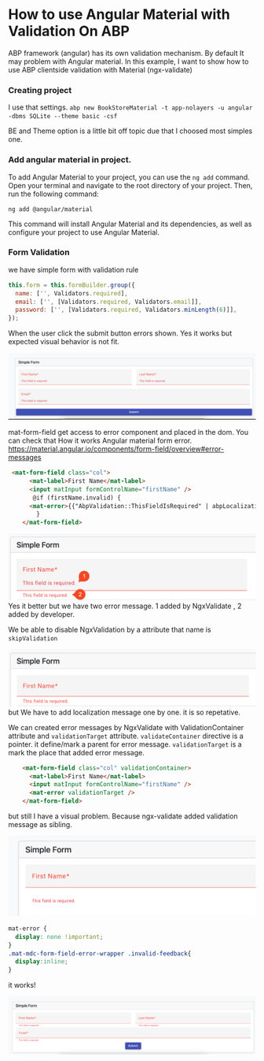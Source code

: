 # How to use Angular Material with Validation On ABP

ABP framework  (angular) has its own validation mechanism. By default It may problem with Angular material. In this example, I want to show how to use ABP clientside validation with Material (ngx-validate)

### Creating project

I use that settings. 
`abp new BookStoreMaterial -t app-nolayers -u angular -dbms SQLite --theme basic -csf`

BE and Theme option is a little bit off topic due that I choosed most simples one.


### Add angular material in project.

To add Angular Material to your project, you can use the `ng add` command. Open your terminal and navigate to the root directory of your project. Then, run the following command:

```
ng add @angular/material
```

This command will install Angular Material and its dependencies, as well as configure your project to use Angular Material.


### Form Validation
we have simple form with validation rule

```js
this.form = this.formBuilder.group({
  name: ['', Validators.required],
  email: ['', [Validators.required, Validators.email]],
  password: ['', [Validators.required, Validators.minLength(6)]],
});
```

When the user click the submit button errors shown. Yes it works but expected visual behavior is not fit.
 
 ![Image](img/1.png)


mat-form-field get access to error component and placed in the dom. You can check that How it works Angular material form error. 
 https://material.angular.io/components/form-field/overview#error-messages

```html
 <mat-form-field class="col">
      <mat-label>First Name</mat-label>
      <input matInput formControlName="firstName" />
       @if (firstName.invalid) {
      <mat-error>{{"AbpValidation::ThisFieldIsRequired" | abpLocalization}}</mat-error>
        }
    </mat-form-field>
```
 ![Step2](img/2.png)
Yes it better but we have two error message.  1 added by NgxValidate , 2 added by developer.

We be able to disable NgxValidation by a attribute that name is `skipValidation`

![Step3](img/3.png)
but We have to add localization message one by one. it is so repetative. 

We can created error messages by NgxValidate with ValidationContainer attribute and `validationTarget` attribute. `validateContainer` directive is a pointer. it define/mark a parent for error message. `validationTarget` is a mark the place that added error message.

```html
    <mat-form-field class="col" validationContainer>
      <mat-label>First Name</mat-label>
      <input matInput formControlName="firstName" />
      <mat-error validationTarget />
    </mat-form-field>
```

but still I have a visual problem. Because ngx-validate added validation message as sibling. 

![Step4](img/4.png)

```css
mat-error {
  display: none !important;
}
.mat-mdc-form-field-error-wrapper .invalid-feedback{
  display:inline;
}
```

it works!

![Step5](img/5.png)
